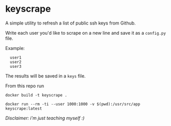 # keyscrape

A simple utility to refresh a list of public ssh keys from Github.

Write each user you'd like to scrape on a new line and save it as a ```config.py``` file.

Example:

```
  user1
  user2
  user3
```

The results will be saved in a ```keys``` file.


From this repo run

```docker build -t keyscrape .```

```docker run --rm -ti --user 1000:1000 -v $(pwd):/usr/src/app keyscrape:latest```

*Disclaimer: i'm just teaching myself :)*